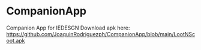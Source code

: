 # CompanionApp
 Companion App for IEDESGN
Download apk here:
https://github.com/JoaquinRodriguezph/CompanionApp/blob/main/LootNScoot.apk
